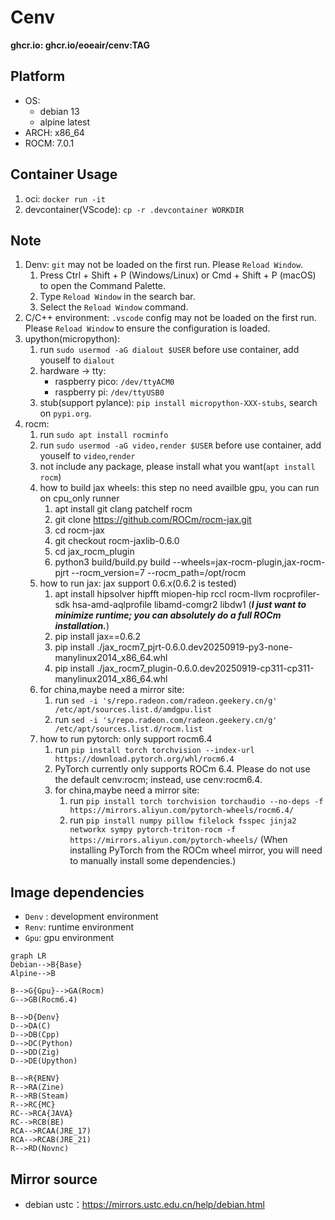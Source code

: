 # Cenv

**ghcr.io: ghcr.io/eoeair/cenv:TAG**

## Platform
* OS: 
    * debian 13
    * alpine latest
* ARCH: x86_64
* ROCM: 7.0.1
## Container Usage
1. oci: `docker run -it`
2. devcontainer(VScode): `cp -r .devcontainer WORKDIR`

## Note
1. Denv: `git` may not be loaded on the first run. Please `Reload Window`.
    1. Press Ctrl + Shift + P (Windows/Linux) or Cmd + Shift + P (macOS) to open the Command Palette.
    2. Type `Reload Window` in the search bar.
    3. Select the `Reload Window` command.
2. C/C++ environment: `.vscode` config may not be loaded on the first run. Please `Reload Window` to ensure the configuration is loaded.
3. upython(micropython): 
    1. run `sudo usermod -aG dialout $USER` before use container, add youself to `dialout`
    2. hardware -> tty:
        * raspberry pico: `/dev/ttyACM0`
        * raspberry pi: `/dev/ttyUSB0`
    3. stub(support pylance): `pip install micropython-XXX-stubs`, search on `pypi.org`.
4. rocm: 
    1. run `sudo apt install rocminfo`
    2. run `sudo usermod -aG video,render $USER` before use container, add youself to `video`,`render`
    3. not include any package, please install what you want(`apt install rocm`)
    4. how to build jax wheels: this step no need availble gpu, you can run on cpu_only runner
        1. apt install git clang patchelf rocm
        2. git clone https://github.com/ROCm/rocm-jax.git
        3. cd rocm-jax
        4. git checkout rocm-jaxlib-0.6.0
        5. cd jax_rocm_plugin
        6. python3 build/build.py build --wheels=jax-rocm-plugin,jax-rocm-pjrt --rocm_version=7 --rocm_path=/opt/rocm
    5. how to run jax: jax support 0.6.x(0.6.2 is tested)
        1. apt install hipsolver hipfft miopen-hip rccl rocm-llvm rocprofiler-sdk hsa-amd-aqlprofile libamd-comgr2 libdw1  (***I just want to minimize runtime; you can absolutely do a full ROCm installation.***)
        2. pip install jax==0.6.2
        3. pip install ./jax_rocm7_pjrt-0.6.0.dev20250919-py3-none-manylinux2014_x86_64.whl
        4. pip install ./jax_rocm7_plugin-0.6.0.dev20250919-cp311-cp311-manylinux2014_x86_64.whl
    6. for china,maybe need a mirror site:
        1. run `sed -i 's/repo.radeon.com/radeon.geekery.cn/g' /etc/apt/sources.list.d/amdgpu.list`
        2. run `sed -i 's/repo.radeon.com/radeon.geekery.cn/g' /etc/apt/sources.list.d/rocm.list`
    7. how to run pytorch: only support rocm6.4
        1. run `pip install torch torchvision --index-url https://download.pytorch.org/whl/rocm6.4`
        2. PyTorch currently only supports ROCm 6.4. Please do not use the default cenv:rocm; instead, use cenv:rocm6.4.
        3. for china,maybe need a mirror site:
            1. run `pip install torch torchvision torchaudio --no-deps -f https://mirrors.aliyun.com/pytorch-wheels/rocm6.4/`
            2. run `pip install numpy pillow filelock fsspec jinja2 networkx sympy pytorch-triton-rocm -f https://mirrors.aliyun.com/pytorch-wheels/` (When installing PyTorch from the ROCm wheel mirror, you will need to manually install some dependencies.)
## Image dependencies
* `Denv` : development environment
* `Renv`: runtime environment
* `Gpu`: gpu environment

```mermaid
graph LR
Debian-->B{Base}
Alpine-->B

B-->G{Gpu}-->GA(Rocm)
G-->GB(Rocm6.4)

B-->D{Denv}
D-->DA(C)
D-->DB(Cpp)
D-->DC(Python)
D-->DD(Zig)
D-->DE(Upython)

B-->R{RENV}
R-->RA(Zine)
R-->RB(Steam)
R-->RC{MC}
RC-->RCA{JAVA}
RC-->RCB(BE)
RCA-->RCAA(JRE_17)
RCA-->RCAB(JRE_21)
R-->RD(Novnc)
```

## Mirror source
* debian ustc：https://mirrors.ustc.edu.cn/help/debian.html